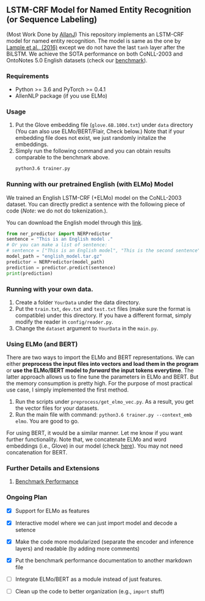 ## LSTM-CRF Model for Named Entity Recognition (or Sequence Labeling)
(Most Work Done by [AllanJ](https://github.com/allanj))
This repository implements an LSTM-CRF model for named entity recognition. The model is same as the one by [Lample et al., (2016)](http://www.anthology.aclweb.org/N/N16/N16-1030.pdf) except we do not have the last `tanh` layer after the BiLSTM.
We achieve the SOTA performance on both CoNLL-2003 and OntoNotes 5.0 English datasets (check our [benchmark](/docs/benchmark.md)). 

### Requirements
* Python >= 3.6 and PyTorch >= 0.4.1
* AllenNLP package (if you use ELMo)


### Usage
1. Put the Glove embedding file (`glove.6B.100d.txt`) under `data` directory (You can also use ELMo/BERT/Flair, Check below.) Note that if your embedding file does not exist, we just randomly initalize the embeddings.
2. Simply run the following command and you can obtain results comparable to the benchmark above.
    ```bash
    python3.6 trainer.py
    ```

### Running with our pretrained English (with ELMo) Model
We trained an English LSTM-CRF (+ELMo) model on the CoNLL-2003 dataset. 
You can directly predict a sentence with the following piece of code (*Note*: we do not do tokenization.).

You can download the English model through this [link](https://drive.google.com/file/d/1N1DiS9Xhjprn4cfNvIgs9GWSHC47n25C/view?usp=sharing).
```python
from ner_predictor import NERPredictor
sentence = "This is an English model ."
# Or you can make a list of sentence:
# sentence = ["This is an English model", "This is the second sentence"]
model_path = "english_model.tar.gz"
predictor = NERPredictor(model_path)
prediction = predictor.predict(sentence)
print(prediction)
```

### Running with your own data. 
1. Create a folder `YourData` under the data directory. 
2. Put the `train.txt`, `dev.txt` and `test.txt` files (make sure the format is compatible) under this directory. 
If you have a different format, simply modify the reader in `config/reader.py`.
3. Change the `dataset` argument to `YourData` in the `main.py`.


### Using ELMo (and BERT)
There are two ways to import the ELMo and BERT representations. We can either __preprocess the input files into vectors and load them in the program__ or __use the ELMo/BERT model to _forward_ the input tokens everytime__. The latter approach allows us to fine tune the parameters in ELMo and BERT. But the memory consumption is pretty high. For the purpose of most practical use case, I simply implemented the first method.
1. Run the scripts under `preprocess/get_elmo_vec.py`. As a result, you get the vector files for your datasets.
2. Run the main file with command: `python3.6 trainer.py --context_emb elmo`. You are good to go.

For using BERT, it would be a similar manner. Let me know if you want further functionality. Note that, we concatenate ELMo and word embeddings (i.e., Glove) in our model (check [here](https://github.com/allanj/pytorch_lstmcrf/blob/master/model/lstmcrf.py#L82)). You may not need concatenation for BERT.





### Further Details and Extensions

1. [Benchmark Performance](/docs/benchmark.md)

    





### Ongoing Plan

- [x] Support for ELMo as features
- [x] Interactive model where we can just import model and decode a setence
- [x] Make the code more modularized (separate the encoder and inference layers) and readable (by adding more comments)
- [x] Put the benchmark performance documentation to another markdown file
- [ ] Integrate ELMo/BERT as a module instead of just features.
- [ ] Clean up the code to better organization (e.g., `import` stuff)

